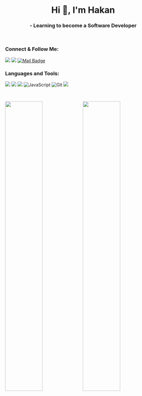 <h1 align="center">Hi 👋, I'm Hakan</h1>
<h3 align="center">- Learning to become a Software Developer</h3>
<br>
<h3 align="left"><strong>Connect & Follow Me:</strong></h3>

[![](https://img.shields.io/badge/linkedin-%230077B5.svg?&style=for-the-badge&logo=linkedin&logoColor=white)](https://www.linkedin.com/in/hakan-demirel/)
[![](https://img.shields.io/badge/Instagram-E4405F?style=for-the-badge&logo=instagram&logoColor=white)](https://www.instagram.com/h.a.k.a.n.d.m.r.l/)
[![Mail Badge](https://img.shields.io/badge/hakandemirell001@gmail.com-c14438?style=for-the-badge&logo=Gmail&logoColor=white&link=mailto:hakandemirell001@gmail.com)](mailto:hakandemirell001@gmail.com)

<h3 align="left"><strong>Languages and Tools:</strong></h3>

![](https://img.shields.io/badge/HTML5-E34F26?style=for-the-badge&logo=html5&logoColor=white)
![](https://img.shields.io/badge/CSS3-1572B6?style=for-the-badge&logo=css3&logoColor=white)
![](https://img.shields.io/badge/Bootstrap-563D7C?style=for-the-badge&logo=bootstrap&logoColor=white)
![JavaScript](https://img.shields.io/badge/javascript-%23323330.svg?style=for-the-badge&logo=javascript&logoColor=%23F7DF1E)
![Git](https://img.shields.io/badge/git-%23F05033.svg?style=for-the-badge&logo=git&logoColor=white)
![](https://img.shields.io/badge/Visual_Studio-5C2D91?style=for-the-badge&logo=visual%20studio&logoColor=white)
<!-- ![](https://img.shields.io/badge/C-00599C?style=for-the-badge&logo=c&logoColor=white) -->
<!-- ![](https://img.shields.io/badge/C%23-239120?style=for-the-badge&logo=c-sharp&logoColor=white)
![](https://img.shields.io/badge/Java-ED8B00?style=for-the-badge&logo=java&logoColor=white)
![](https://img.shields.io/badge/PHP-777BB4?style=for-the-badge&logo=php&logoColor=white)
![](https://img.shields.io/badge/.NET-512BD4?style=for-the-badge&logo=dotnet&logoColor=white)
![](https://img.shields.io/badge/Numpy-777BB4?style=for-the-badge&logo=numpy&logoColor=white)
![](https://img.shields.io/badge/Pandas-2C2D72?style=for-the-badge&logo=pandas&logoColor=white)
![](https://img.shields.io/badge/jQuery-0769AD?style=for-the-badge&logo=jquery&logoColor=white)
![](https://img.shields.io/badge/json-5E5C5C?style=for-the-badge&logo=json&logoColor=white)
![](https://img.shields.io/badge/MySQL-00000F?style=for-the-badge&logo=mysql&logoColor=white)
![](https://img.shields.io/badge/PostgreSQL-316192?style=for-the-badge&logo=postgresql&logoColor=white)
![](https://img.shields.io/badge/SQLite-07405E?style=for-the-badge&logo=sqlite&logoColor=white)
![](https://img.shields.io/badge/Jupyter-F37626.svg?&style=for-the-badge&logo=Jupyter&logoColor=white) -->
<!-- ![](https://img.shields.io/badge/Flask-000000?style=for-the-badge&logo=flask&logoColor=white) -->
<!-- ![](https://img.shields.io/badge/conda-342B029.svg?&style=for-the-badge&logo=anaconda&logoColor=white) -->
<!-- ![](https://img.shields.io/badge/Postman-FF6C37?style=for-the-badge&logo=Postman&logoColor=white`)
![](https://img.shields.io/badge/Arduino_IDE-00979D?style=for-the-badge&logo=arduino&logoColor=white)
![](https://img.shields.io/badge/sublime_text-%23575757.svg?&style=for-the-badge&logo=sublime-text&logoColor=important)
![](https://img.shields.io/badge/pycharm-143?style=for-the-badge&logo=pycharm&logoColor=black&color=black&labelColor=green)
![](https://img.shields.io/badge/Arduino-00979D?style=for-the-badge&logo=Arduino&logoColor=white)
![]() -->
<br>
<p align="center">

<img width="49%" src="https://github-readme-stats.vercel.app/api/top-langs/?username=hakan-demirel&layout=compact"></img> <img width="49%" src="https://github-readme-stats.vercel.app/api?username=hakan-demirel&show_icons=true&theme=dark">
</img>

</p>
